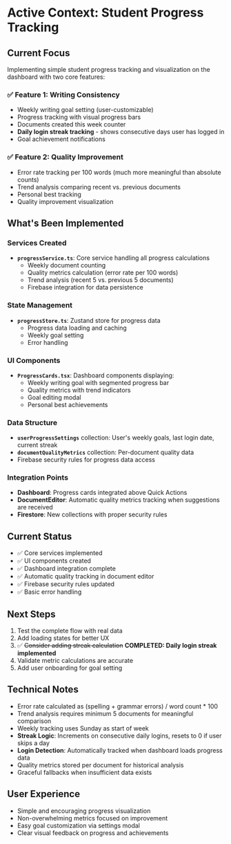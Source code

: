 # Active Context: Student Progress Tracking

## Current Focus
Implementing simple student progress tracking and visualization on the dashboard with two core features:

### ✅ **Feature 1: Writing Consistency**
- Weekly writing goal setting (user-customizable)
- Progress tracking with visual progress bars
- Documents created this week counter
- **Daily login streak tracking** - shows consecutive days user has logged in
- Goal achievement notifications

### ✅ **Feature 2: Quality Improvement**
- Error rate tracking per 100 words (much more meaningful than absolute counts)
- Trend analysis comparing recent vs. previous documents
- Personal best tracking
- Quality improvement visualization

## What's Been Implemented

### Services Created
- **`progressService.ts`**: Core service handling all progress calculations
  - Weekly document counting
  - Quality metrics calculation (error rate per 100 words)
  - Trend analysis (recent 5 vs. previous 5 documents)
  - Firebase integration for data persistence

### State Management
- **`progressStore.ts`**: Zustand store for progress data
  - Progress data loading and caching
  - Weekly goal setting
  - Error handling

### UI Components
- **`ProgressCards.tsx`**: Dashboard components displaying:
  - Weekly writing goal with segmented progress bar
  - Quality metrics with trend indicators
  - Goal editing modal
  - Personal best achievements

### Data Structure
- **`userProgressSettings`** collection: User's weekly goals, last login date, current streak
- **`documentQualityMetrics`** collection: Per-document quality data
- Firebase security rules for progress data access

### Integration Points
- **Dashboard**: Progress cards integrated above Quick Actions
- **DocumentEditor**: Automatic quality metrics tracking when suggestions are received
- **Firestore**: New collections with proper security rules

## Current Status
- ✅ Core services implemented
- ✅ UI components created
- ✅ Dashboard integration complete
- ✅ Automatic quality tracking in document editor
- ✅ Firebase security rules updated
- ✅ Basic error handling

## Next Steps
1. Test the complete flow with real data
2. Add loading states for better UX  
3. ✅ ~~Consider adding streak calculation~~ **COMPLETED: Daily login streak implemented**
4. Validate metric calculations are accurate
5. Add user onboarding for goal setting

## Technical Notes
- Error rate calculated as (spelling + grammar errors) / word count * 100
- Trend analysis requires minimum 5 documents for meaningful comparison
- Weekly tracking uses Sunday as start of week
- **Streak Logic**: Increments on consecutive daily logins, resets to 0 if user skips a day
- **Login Detection**: Automatically tracked when dashboard loads progress data
- Quality metrics stored per document for historical analysis
- Graceful fallbacks when insufficient data exists

## User Experience
- Simple and encouraging progress visualization
- Non-overwhelming metrics focused on improvement
- Easy goal customization via settings modal
- Clear visual feedback on progress and achievements 